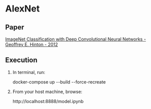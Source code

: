 # AlexNet

## Paper

[ImageNet Classification with Deep Convolutional Neural Networks - Geoffrey E. Hinton - 2012](http://www.cs.toronto.edu/~hinton/absps/imagenet.pdf)

## Execution

1. In terminal, run:

    docker-compose up --build --force-recreate

2. From your host machine, browse:

    http://localhost:8888/model.ipynb